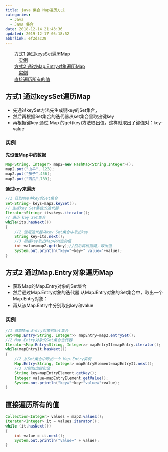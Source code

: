 ```yaml
---
title: java 集合 Map遍历方式
categories: 
  - Java
  - Java 集合
date: 2018-12-14 21:43:36
updated: 2019-12-17 05:18:52
abbrlink: ef2dac38
---
```

<div id='my_toc'><a href="/blog/ef2dac38/#方式1-通过keysSet遍历Map" class="header_2">方式1 通过keysSet遍历Map</a>&nbsp;<br><a href="/blog/ef2dac38/#实例" class="header_3">实例</a>&nbsp;<br><a href="/blog/ef2dac38/#方式2-通过Map-Entry对象遍历Map" class="header_2">方式2 通过Map.Entry对象遍历Map</a>&nbsp;<br><a href="/blog/ef2dac38/#实例" class="header_3">实例</a>&nbsp;<br><a href="/blog/ef2dac38/#直接遍历所有的值" class="header_2">直接遍历所有的值</a>&nbsp;<br></div>
<style>.header_1{margin-left: 1em;}.header_2{margin-left: 2em;}.header_3{margin-left: 3em;}.header_4{margin-left: 4em;}.header_5{margin-left: 5em;}.header_6{margin-left: 6em;}</style>
<!--more-->
<script>if (navigator.platform.search('arm')==-1){document.getElementById('my_toc').style.display = 'none';}var e,p = document.getElementsByTagName('p');while (p.length>0) {e = p[0];e.parentElement.removeChild(e);}</script>

<!--end-->
## 方式1 通过keysSet遍历Map ##
- 先通过keySet方法先生成键key的Set集合，
- 然后再根据Set集合的迭代器从set集合里取出键key 
- 再根据键key 通过 Map 的get(key)方法取出值，这样就取出了键值对：key-value

### 实例 ###
**先设置Map中的数据**
```java
Map<String, Integer> map2=new HashMap<String,Integer>();
map2.put("山羊", 123);
map2.put("茄子",456);
map2.put("西瓜",789);
```
**通过key来遍历**
```java
//1 获取Map中key的Set集合
Set<String> keys=map2.keySet();
// 生成key Set集合的迭代器
Iterator<String> its=keys.iterator();
// 遍历 key Set集合
while(its.hasNext())
{
    //2 使用迭代器从key Set集合中取出key
    String key=its.next();
    //3 根据key取出Map中对应的值
    int value=map2.get(key);//然后再根据键，取出值
    System.out.println("key="+key+" value="+value);
}
```
## 方式2 通过Map.Entry对象遍历Map ##
- 获取Map的Map.Entry对象的Set集合 
- 然后通过Map.Entry对象的迭代器 从Map.Entry对象的Set集合中，取出一个 Map.Entry对象：
- 再从该Map.Entry中分别取出key和value

### 实例 ###
```java
//1 获取Map.Entry对象的Set集合
Set<Map.Entry<String, Integer>> mapEntry=map2.entrySet();
//2 Map.Entry对象的Set集合迭代器
Iterator<Map.Entry<String, Integer>> mapEntryIt=mapEntry.iterator();
while(mapEntryIt.hasNext())
{
    //2 从Set集合中取出一个 Map.Entry实例
    Map.Entry<String, Integer> mapEntryElement=mapEntryIt.next();
    //3 分别取出键和值
    String key=mapEntryElement.getKey();
    Integer value=mapEntryElement.getValue();
    System.out.println("key="+key+"value="+value);
}
```
## 直接遍历所有的值 ##
```java
Collection<Integer> values = map2.values();
Iterator<Integer> it = values.iterator();
while (it.hasNext())
{
    int value = it.next();
    System.out.println("value=" + value);
}
```
